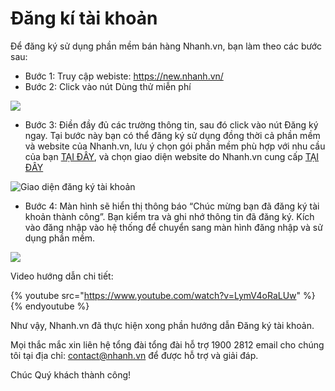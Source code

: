 # Đăng kí tài khoản
Để đăng ký sử dụng phần mềm bán hàng Nhanh.vn, bạn làm theo các bước sau:
* Bước 1: Truy cập webiste: https://new.nhanh.vn/
* Bước 2: Click vào nút Dùng thử miễn phí

![](https://raw.githubusercontent.com/nhanhapi/manual/master/docs/tai-khoan/img/tai-khoan-1.PNG) 

* Bước 3: Điền đầy đủ các trường thông tin, sau đó click vào nút Đăng ký ngay.
Tại bước này bạn có thể đăng ký sử dụng đồng thời cả phần mềm và website của Nhanh.vn, lưu ý chọn gói phần mềm phù hợp với nhu cầu của bạn [TẠI ĐÂY](https://new.nhanh.vn/bang-gia-phan-mem), và chọn giao diện website do Nhanh.vn cung cấp [TẠI ĐÂY](https://new.nhanh.vn/kho-giao-dien)

![Giao diện đăng ký tài khoản](https://raw.githubusercontent.com/nhanhapi/manual/master/docs/tai-khoan/img/cai-dat-tai-khoan-2.PNG)

* Bước 4: Màn hình sẽ hiển thị thông báo “Chúc mừng bạn đã đăng ký tài khoản thành công”. Bạn kiểm tra và ghi nhớ thông tin đã đăng ký. Kích vào đăng nhập vào hệ thống để chuyển sang màn hình đăng nhập và sử dụng phần mềm.

![](https://raw.githubusercontent.com/nhanhapi/manual/master/docs/tai-khoan/img/tai-khoan-3.PNG)

Video hướng dẫn chi tiết:
 
{% youtube src="https://www.youtube.com/watch?v=LymV4oRaLUw" %}{% endyoutube %} 
 
Như vậy, Nhanh.vn đã thực hiện xong phần hướng dẫn Đăng ký tài khoản.

Mọi thắc mắc xin liên hệ tổng đài tổng đài hỗ trợ 1900 2812 email cho chúng tôi tại địa chỉ: contact@nhanh.vn để được hỗ trợ và giải đáp.

Chúc Quý khách thành công!
